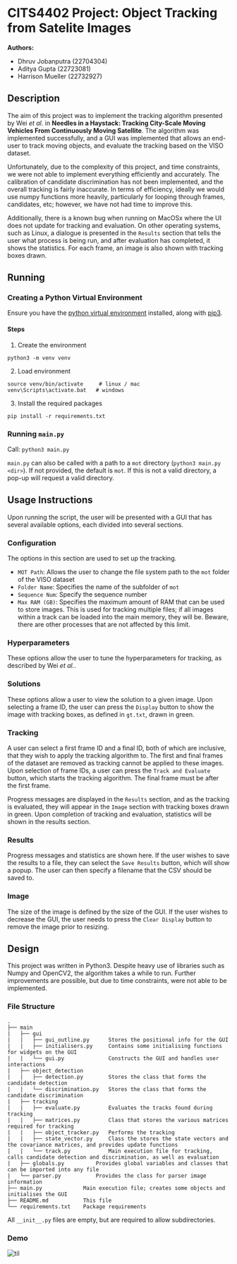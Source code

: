 # CITS4402 Project: Object Tracking from Satelite Images

**Authors:**

-   Dhruv Jobanputra (22704304)
-   Aditya Gupta (22723081)
-   Harrison Mueller (22732927)

## Description

The aim of this project was to implement the tracking algorithm presented by Wei _et al._ in **Needles in a Haystack: Tracking City-Scale Moving Vehicles From Continuously Moving Satellite**. The algorithm was implemented successfully, and a GUI was implemented that allows an end-user to track moving objects, and evaluate the tracking based on the VISO dataset.

Unfortunately, due to the complexity of this project, and time constraints, we were not able to implement everything efficiently and accurately. The calibration of candidate discrimination has not been implemented, and the overall tracking is fairly inaccurate. In terms of efficiency, ideally we would use numpy functions more heavily, particularly for looping through frames, candidates, etc; however, we have not had time to improve this.

Additionally, there is a known bug when running on MacOSx where the UI does not update for tracking and evaluation. On other operating systems, such as Linux, a dialogue is presented in the `Results` section that tells the user what process is being run, and after evaluation has completed, it shows the statistics. For each frame, an image is also shown with tracking boxes drawn.

## Running

### Creating a Python Virtual Environment

Ensure you have the [python virtual environment](https://docs.python.org/3/library/venv.html) installed, along with [pip3](https://pypi.org/project/pip/).

#### Steps

1.  Create the environment

```
python3 -m venv venv
```

2.  Load environment

```
source venv/bin/activate 	 # linux / mac
venv\Scripts\activate.bat 	# windows
```

3.  Install the required packages

```
pip install -r requirements.txt
```

### Running `main.py`

Call:
`python3 main.py`

`main.py` can also be called with a path to a `mot` directory (`python3 main.py <dir>`). If not provided, the default is `mot`. If this is not a valid directory, a pop-up will request a valid directory.

## Usage Instructions

Upon running the script, the user will be presented with a GUI that has several available options, each divided into several sections.

### Configuration

The options in this section are used to set up the tracking.

-   `MOT Path`: Allows the user to change the file system path to the `mot` folder of the VISO dataset
-   `Folder Name`: Specifies the name of the subfolder of `mot`
-   `Sequence Num`: Specify the sequence number
-   `Max RAM (GB)`: Specifies the maximum amount of RAM that can be used to store images. This is used for tracking multiple files; if all images within a track can be loaded into the main memory, they will be. Beware, there are other processes that are not affected by this limit.

### Hyperparameters

These options allow the user to tune the hyperparameters for tracking, as described by Wei _et al._.

### Solutions

These options allow a user to view the solution to a given image. Upon selecting a frame ID, the user can press the `Display` button to show the image with tracking boxes, as defined in `gt.txt`, drawn in green.

### Tracking

A user can select a first frame ID and a final ID, both of which are inclusive, that they wish to apply the tracking algorithm to. The first and final frames of the dataset are removed as tracking cannot be applied to these images. Upon selection of frame IDs, a user can press the `Track and Evaluate` button, which starts the tracking algorithm. The final frame must be after the first frame.

Progress messages are displayed in the `Results` section, and as the tracking is evaluated, they will appear in the `Image` section with tracking boxes drawn in green. Upon completion of tracking and evaluation, statistics will be shown in the results section.

### Results

Progress messages and statistics are shown here. If the user wishes to save the results to a file, they can select the `Save Results` button, which will show a popup. The user can then specify a filename that the CSV should be saved to.

### Image

The size of the image is defined by the size of the GUI. If the user wishes to decrease the GUI, the user needs to press the `Clear Display` button to remove the image prior to resizing.

## Design

This project was written in Python3. Despite heavy use of libraries such as Numpy and OpenCV2, the algorithm takes a while to run. Further improvements are possible, but due to time constraints, were not able to be implemented.

### File Structure

```
.
├── main
|   ├── gui
|   |   ├── gui_outline.py      Stores the positional info for the GUI
|   |   ├── initialisers.py     Contains some initialising functions for widgets on the GUI
|   |   └── gui.py              Constructs the GUI and handles user interactions
|   ├── object_detection
|   |   ├── detection.py        Stores the class that forms the candidate detection
|   |   └── discrimination.py   Stores the class that forms the candidate discrimination
|   ├── tracking
|   |   ├── evaluate.py         Evaluates the tracks found during tracking
|   |   ├── matrices.py         Class that stores the various matrices required for tracking
|   |   ├── object_tracker.py   Performs the tracking
|   |   ├── state_vector.py     Class the stores the state vectors and the covariance matrices, and provides update functions
|   |   └── track.py            Main execution file for tracking, calls candidate detection and discrimination, as well as evaluation
|   ├── globals.py          Provides global variables and classes that can be imported into any file
|   └── parser.py           Provides the class for parser image information
├── main.py             Main execution file; creates some objects and initialises the GUI
├── README.md           This file
└── requirements.txt    Package requirements
```

All `__init__.py` files are empty, but are required to allow subdirectories.

### Demo

![til](./demo.gif)
